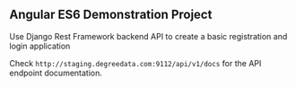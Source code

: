 ## Angular ES6 Demonstration Project

Use Django Rest Framework backend API to create a basic registration and login application

Check `http://staging.degreedata.com:9112/api/v1/docs` for the API endpoint documentation.